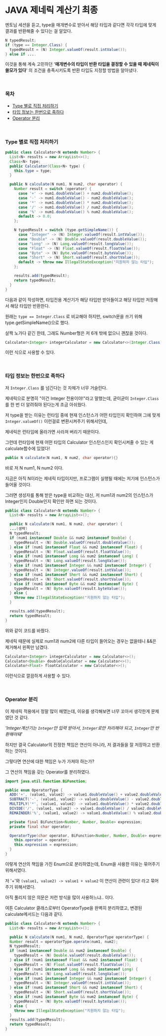 # JAVA 제네릭 계산기 최종

멘토님 세션을 듣고, type을 매개변수로 받아서 해당 타입과 같다면 각각 타입에 맞게 결과를 반환해줄 수 있다는 걸 알았다.

```java
N typedResult;
if (type == Integer.Class) {
  typedResult = (N) Integer.valueOf(result.intValue());
} else if ....
```

이것을 통해 계속 고민하던 '**매개변수의 타입이 반환 타입을 결정할 수 있을 때 제네릭이 쓸모가 있다**' 의 조건을 충족시키도록 반환 타입도 지정할 방법을 알아냈다.

<br/>

### 목차

- [Type 별로 직접 처리하기](#type-별로-직접-처리하기)
- [타입 정보는 한번으로 족하다](#타입-정보는-한번으로-족하다)
- [Operator 분리](#operator-분리)


<br/>

### Type 별로 직접 처리하기

```java
public class Calculator<N extends Number> {
  List<N> results = new ArrayList<>();
  Class<N> type;
  public Calculator(Class<N> type) {
    this.type = type;
  }

  public N calculate(N num1, N num2, char operator) {
    Number result = switch (operator) {
      case '+' -> num1.doubleValue() + num2.doubleValue();
      case '-' -> num1.doubleValue() - num2.doubleValue();
      case '*' -> num1.doubleValue() * num2.doubleValue();
      case '/' -> num1.doubleValue() / num2.doubleValue();
      case '%' -> num1.doubleValue() % num2.doubleValue();
      default -> 0.0;
    };

    N typedResult = switch (type.getSimpleName()) {
      case "Integer" -> (N) Integer.valueOf(result.intValue());
      case "Double" -> (N) Double.valueOf(result.doubleValue());
      case "Long" -> (N) Long.valueOf(result.longValue());
      case "Float" -> (N) Float.valueOf(result.floatValue());
      case "Byte" -> (N) Byte.valueOf(result.byteValue());
      case "Short" -> (N) Short.valueOf(result.shortValue());
      default -> throw new IllegalStateException("지원하지 않는 타입");
    };

    results.add(typedResult);
    return typedResult;
  }
}
```

다음과 같이 작성하면, 타입전용 계산기가 해당 타입만 받아들이고 해당 타입만 저장해서 해당 타입만 반환한다.

원래는 `type == Integer.Class` 로 비교해야 하지만, switch문을 쓰기 위해 type.getSimpleName()으로 했다.

살짝 노가다 같긴 한데, 그래도 Number형은 저 6개 밖에 없으니 괜찮을 것이다.

```java
Calculator<Integer> integerCalculator = new Calculator<>(Integer.Class)
```

이런 식으로 사용할 수 있다.

<br/>

### 타입 정보는 한번으로 족하다

저 `Integer.Class` 를 넘긴다는 것 자체가 너무 거슬린다.

제네릭으로 분명히 "이건 Integer 전용이야!"라고 말했는데, 굳이굳이 `Integer.Class`를 한 번 더 알려줘야 된다는게 조금 아쉬웠다.

저 type을 받는 이유는 런타임 중에 현재 인스턴스가 어떤 타입인지 확인하여 그에 맞게 `Integer.valueOf()` 이런걸로 변환시켜주기 위해서인데,

제네릭은 런타임에 올라가면 사라져 버리기 때문이다.



그런데 런타임에 현재 어떤 타입의 Calculator 인스턴스인지 확인시켜줄 수 있는 게 calculate함수에 있었다!

```java
public N calculate(N num1, N num2, char operator){}
```

바로 저 N num1, N num2 이다.



지금은 아직 N이라는 제네릭 타입이지만, 프로그램이 실행될 때에는 저기에 인스턴스가 들어올 것이다.

그러면 생성자를 통해 받은 type을 비교하는 대신, 저 num1과 num2의 인스턴스가 Integer인지 Double인지 확인만 하면 되는 것이다.

```java
public class Calculator<N extends Number> {
  List<N> results = new ArrayList<>();

  public N calculate(N num1, N num2, char operator) {
  ...(생략)
  N typedResult;
  if (num1 instanceof Double && num2 instanceof Double) {
    typedResult = (N) Double.valueOf(result.doubleValue());
  } else if (num1 instanceof Float && num2 instanceof Float) {
    typedResult = (N) Float.valueOf(result.floatValue());
  } else if (num1 instanceof Long && num2 instanceof Long) {
    typedResult = (N) Long.valueOf(result.longValue());
  } else if (num1 instanceof Integer && num2 instanceof Integer) {
    typedResult = (N) Integer.valueOf(result.intValue());
  } else if (num1 instanceof Short && num2 instanceof Short) {
    typedResult = (N) Short.valueOf(result.shortValue());
  } else if (num1 instanceof Byte && num2 instanceof Byte) {
    typedResult = (N) Byte.valueOf(result.byteValue());
  } else {
    throw new IllegalStateException("지원하지 않는 타입");
  }

  results.add(typedResult);
  return typedResult;
}
```

위와 같이 코드를 바꿨다.

제네릭 때문에 실제로 num1과 num2에 다른 타입이 들어오는 경우는 없을테니 &&은 제거해서 왼쪽만 남겼다.



```java
Calculator<Integer> integerCalculator = new Calculator<>();
Calculator<Double> doubleCalculator = new Calculator<>();
Calculator<Float> floatCalculator = new Calculator<>();
```

이런식으로 깔끔하게 사용할 수 있다.

<br/>

### Operator 분리

이 제네릭 적용에서 정말 많이 헤맸는데, 이유를 생각해보면 너무 꼬아서 생각한게 문제였던 것 같다.

_'Integer계산기는 `Integer`만 입력 받아서, `Integer`로만 처리해야 되고, `Integer`만 반환해야돼'_

하지만 결국 Calculator의 진정한 책임은 연산이 아니라, 저 결과들을 잘 저장하고 반환하는 것이다.

그렇다면 연산에 대한 책임은 누가 가져야 하는가?

그 연산의 책임을 갖는 Operator를 분리하였다.

```java
import java.util.function.BiFunction;

public enum OperatorType {
  ADD('+', (value1, value2) -> value1.doubleValue() + value2.doubleValue()),
  SUBTRACT('-', (value1, value2) -> value1.doubleValue() - value2.doubleValue()),
  MULTIPLY('*', (value1, value2) -> value1.doubleValue() * value2.doubleValue()),
  DIVIDE('/', (value1, value2) -> value1.doubleValue() / value2.doubleValue()),
  REMAINDER('%', (value1, value2) -> value1.doubleValue() % value2.doubleValue());

  private final BiFunction<Number, Number, Double> expression;
  private final char operator;

  OperatorType(char operator, BiFunction<Number, Number, Double> expression) {
    this.operator = operator;
    this.expression = expression;
  }
}
```

이렇게 연산의 책임을 가진 Enum으로 분리하였는데, Enum을 사용한 이유는 묶어주기 위해서였다.

저 '+'와 `(value1, value2) -> value1 + value2` 이 연산이 관련이 있다! 라고 묶어주기 위해서였다.

아직 풀리지 않은 의문은 저런 방식을 많이 사용하느냐.. 이다.

여튼 Calculator 클래스로부터 OperatorType을 완벽히 분리하였고, 변경된 calculate메서드는 다음과 같다.

```java
public class Calculator<N extends Number> {
  List<N> results = new ArrayList<>();

  public N calculate(N num1, N num2, OperatorType operatorType) {
  Number result = operatorType.operate(num1, num2);
  N typedResult;
  if (num1 instanceof Double && num2 instanceof Double) {
    typedResult = (N) Double.valueOf(result.doubleValue());
  } else if (num1 instanceof Float && num2 instanceof Float) {
    typedResult = (N) Float.valueOf(result.floatValue());
  } else if (num1 instanceof Long && num2 instanceof Long) {
    typedResult = (N) Long.valueOf(result.longValue());
  } else if (num1 instanceof Integer && num2 instanceof Integer) {
    typedResult = (N) Integer.valueOf(result.intValue());
  } else if (num1 instanceof Short && num2 instanceof Short) {
    typedResult = (N) Short.valueOf(result.shortValue());
  } else if (num1 instanceof Byte && num2 instanceof Byte) {
    typedResult = (N) Byte.valueOf(result.byteValue());
  } else {
    throw new IllegalStateException("지원하지 않는 타입");
  }
  results.add(typedResult);
  return typedResult;
}
```

